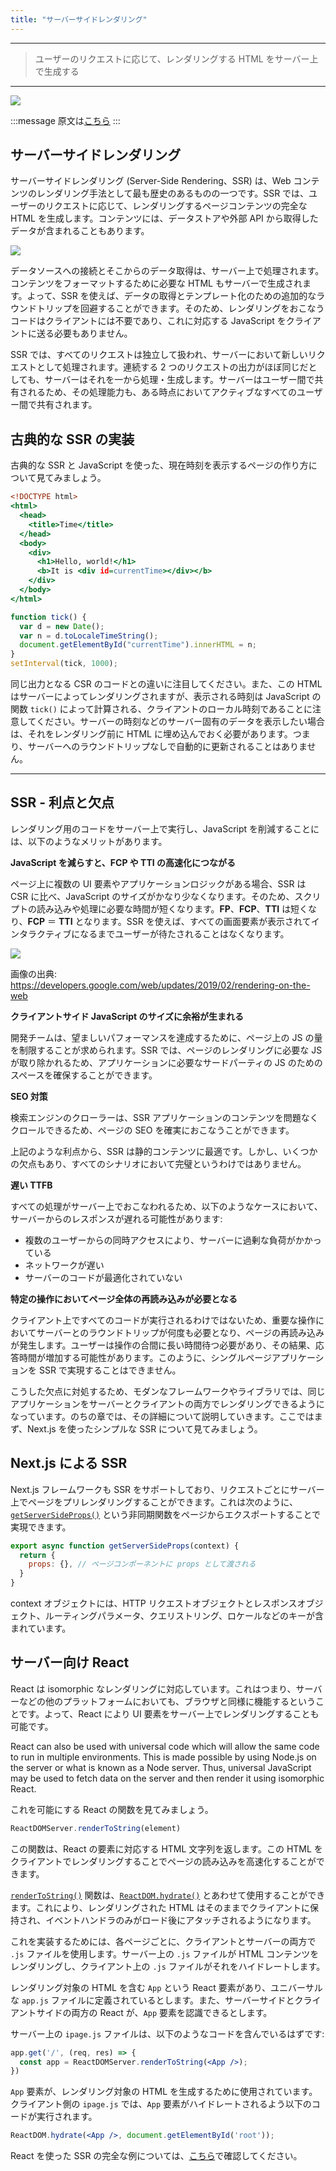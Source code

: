 ```yaml
---
title: "サーバーサイドレンダリング"
---
```


---

> ユーザーのリクエストに応じて、レンダリングする HTML をサーバー上で生成する

---

![](/images/learning-patterns/server-side-rendering-1280w.jpg)

:::message
原文は[こちら](https://www.patterns.dev/posts/server-side-rendering/)
:::

## サーバーサイドレンダリング

サーバーサイドレンダリング (Server-Side Rendering、SSR) は、Web コンテンツのレンダリング手法として最も歴史のあるものの一つです。SSR では、ユーザーのリクエストに応じて、レンダリングするページコンテンツの完全な HTML を生成します。コンテンツには、データストアや外部 API から取得したデータが含まれることもあります。

![](https://github.com/morinokami/zenn-docs/raw/master/images/learning-patterns/server-side-rendering-1.mov.gif)

データソースへの接続とそこからのデータ取得は、サーバー上で処理されます。コンテンツをフォーマットするために必要な HTML もサーバーで生成されます。よって、SSR を使えば、データの取得とテンプレート化のための追加的なラウンドトリップを回避することができます。そのため、レンダリングをおこなうコードはクライアントには不要であり、これに対応する JavaScript をクライアントに送る必要もありません。

SSR では、すべてのリクエストは独立して扱われ、サーバーにおいて新しいリクエストとして処理されます。連続する 2 つのリクエストの出力がほぼ同じだとしても、サーバーはそれを一から処理・生成します。サーバーはユーザー間で共有されるため、その処理能力も、ある時点においてアクティブなすべてのユーザー間で共有されます。

## 古典的な SSR の実装

古典的な SSR と JavaScript を使った、現在時刻を表示するページの作り方について見てみましょう。

```html:index.html
<!DOCTYPE html>
<html>
  <head>
    <title>Time</title>
  </head>
  <body>
    <div>
      <h1>Hello, world!</h1>
      <b>It is <div id=currentTime></div></b>
    </div>
  </body>
</html>
```

```js:index.js
function tick() {
  var d = new Date();
  var n = d.toLocaleTimeString();
  document.getElementById("currentTime").innerHTML = n;
}
setInterval(tick, 1000);
```

同じ出力となる CSR のコードとの違いに注目してください。また、この HTML はサーバーによってレンダリングされますが、表示される時刻は JavaScript の関数 `tick()` によって計算される、クライアントのローカル時刻であることに注意してください。サーバーの時刻などのサーバー固有のデータを表示したい場合は、それをレンダリング前に HTML に埋め込んでおく必要があります。つまり、サーバーへのラウンドトリップなしで自動的に更新されることはありません。

---

## SSR - 利点と欠点

レンダリング用のコードをサーバー上で実行し、JavaScript を削減することには、以下のようなメリットがあります。

**JavaScript を減らすと、FCP や TTI の高速化につながる**

ページ上に複数の UI 要素やアプリケーションロジックがある場合、SSR は CSR に比べ、JavaScript のサイズがかなり少なくなります。そのため、スクリプトの読み込みや処理に必要な時間が短くなります。**FP**、**FCP**、**TTI** は短くなり、**FCP** ＝ **TTI** となります。SSR を使えば、すべての画面要素が表示されてインタラクティブになるまでユーザーが待たされることはなくなります。

![](/images/learning-patterns/server-side-rendering-1.png)

画像の出典: https://developers.google.com/web/updates/2019/02/rendering-on-the-web

**クライアントサイド JavaScript のサイズに余裕が生まれる**

開発チームは、望ましいパフォーマンスを達成するために、ページ上の JS の量を制限することが求められます。SSR では、ページのレンダリングに必要な JS が取り除かれるため、アプリケーションに必要なサードパーティの JS のためのスペースを確保することができます。

**SEO 対策**

検索エンジンのクローラーは、SSR アプリケーションのコンテンツを問題なくクロールできるため、ページの SEO を確実におこなうことができます。

上記のような利点から、SSR は静的コンテンツに最適です。しかし、いくつかの欠点もあり、すべてのシナリオにおいて完璧というわけではありません。

**遅い TTFB**

すべての処理がサーバー上でおこなわれるため、以下のようなケースにおいて、サーバーからのレスポンスが遅れる可能性があります:

* 複数のユーザーからの同時アクセスにより、サーバーに過剰な負荷がかかっている
* ネットワークが遅い
* サーバーのコードが最適化されていない

**特定の操作においてページ全体の再読み込みが必要となる**

クライアント上ですべてのコードが実行されるわけではないため、重要な操作においてサーバーとのラウンドトリップが何度も必要となり、ページの再読み込みが発生します。ユーザーは操作の合間に長い時間待つ必要があり、その結果、応答時間が増加する可能性があります。このように、シングルページアプリケーションを SSR で実現することはできません。

こうした欠点に対処するため、モダンなフレームワークやライブラリでは、同じアプリケーションをサーバーとクライアントの両方でレンダリングできるようになっています。のちの章では、その詳細について説明していきます。ここではまず、Next.js を使ったシンプルな SSR について見てみましょう。

## Next.js による SSR

Next.js フレームワークも SSR をサポートしており、リクエストごとにサーバー上でページをプリレンダリングすることができます。これは次のように、[`getServerSideProps()`](https://nextjs.org/docs/basic-features/data-fetching/get-server-side-props) という非同期関数をページからエクスポートすることで実現できます。

```js
export async function getServerSideProps(context) {
  return {
    props: {}, // ページコンポーネントに props として渡される
  }
}
```

context オブジェクトには、HTTP リクエストオブジェクトとレスポンスオブジェクト、ルーティングパラメータ、クエリストリング、ロケールなどのキーが含まれています。

<!-- The following implementation shows the use of getServerSideProps() for rendering data on a page formatted using React. The full implementation can be found here. -->

## サーバー向け React

React は isomorphic なレンダリングに対応しています。これはつまり、サーバーなどの他のプラットフォームにおいても、ブラウザと同様に機能するということです。よって、React により UI 要素をサーバー上でレンダリングすることも可能です。


<!-- TODO: Isomorphic vs Universal -->
React can also be used with universal code which will allow the same code to run in multiple environments. This is made possible by using Node.js on the server or what is known as a Node server. Thus, universal JavaScript may be used to fetch data on the server and then render it using isomorphic React.

これを可能にする React の関数を見てみましょう。

```js
ReactDOMServer.renderToString(element)
```

この関数は、React の要素に対応する HTML 文字列を返します。この HTML をクライアントでレンダリングすることでページの読み込みを高速化することができます。

[`renderToString()`](https://reactjs.org/docs/react-dom-server.html#rendertostring) 関数は、[`ReactDOM.hydrate()`](https://reactjs.org/docs/react-dom.html#hydrate) とあわせて使用することができます。これにより、レンダリングされた HTML はそのままでクライアントに保持され、イベントハンドラのみがロード後にアタッチされるようになります。

これを実装するためには、各ページごとに、クライアントとサーバーの両方で `.js` ファイルを使用します。サーバー上の `.js` ファイルが HTML コンテンツをレンダリングし、クライアント上の `.js` ファイルがそれをハイドレートします。

レンダリング対象の HTML を含む `App` という React 要素があり、ユニバーサルな `app.js` ファイルに定義されているとします。また、サーバーサイドとクライアントサイドの両方の React が、`App` 要素を認識できるとします。

サーバー上の `ipage.js` ファイルは、以下のようなコードを含んでいるはずです:

```jsx
app.get('/', (req, res) => {
  const app = ReactDOMServer.renderToString(<App />);
})
```

`App` 要素が、レンダリング対象の HTML を生成するために使用されています。クライアント側の `ipage.js` では、`App` 要素がハイドレートされるよう以下のコードが実行されます。

```jsx
ReactDOM.hydrate(<App />, document.getElementById('root'));
```

React を使った SSR の完全な例については、[こちら](https://www.digitalocean.com/community/tutorials/react-server-side-rendering)で確認してください。
